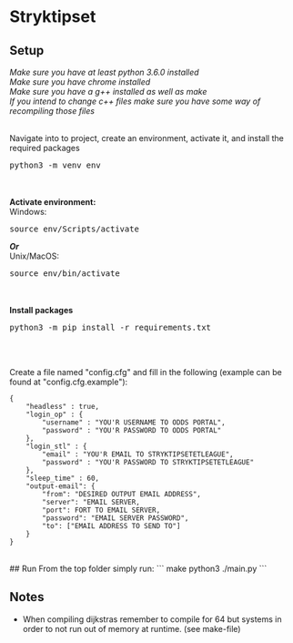 # Stryktipset


## Setup
*Make sure you have at least python 3.6.0 installed*<br>
*Make sure you have chrome installed*<br>
*Make sure you have a g++ installed as well as make*<br>
*If you intend to change c++ files make sure you have some way of recompiling those files*</br></br>

Navigate into to project, create an environment, activate it, and install the required packages
<pre>
python3 -m venv env
</pre>
<br></br>
<b>Activate environment:</b> <br>
Windows:
<pre>source env/Scripts/activate </pre>
<b><i>Or</i></b><br>
Unix/MacOS:
<pre>source env/bin/activate </pre>
<br></br>
<b>Install packages</b>
<pre>python3 -m pip install -r requirements.txt</pre>
<br></br>

Create a file named "config.cfg" and fill in the following (example can be found at "config.cfg.example"):
```
{
    "headless" : true,
    "login_op" : {
        "username" : "YOU'R USERNAME TO ODDS PORTAL",
        "password" : "YOU'R PASSWORD TO ODDS PORTAL"
    },
    "login_stl" : {
        "email" : "YOU'R EMAIL TO STRYKTIPSETETLEAGUE",
        "password" : "YOU'R PASSWORD TO STRYKTIPSETETLEAGUE"
    },
    "sleep_time" : 60,
    "output-email": {
        "from": "DESIRED OUTPUT EMAIL ADDRESS",
        "server": "EMAIL SERVER,
        "port": FORT TO EMAIL SERVER,
        "password": "EMAIL SERVER PASSWORD",
        "to": ["EMAIL ADDRESS TO SEND TO"]
    }
}
```
<br>
## Run
From the top folder simply run:
```
make
python3 ./main.py
```

## Notes
* When compiling dijkstras remember to compile for 64 but systems in order to not run out of memory at runtime. (see make-file)

